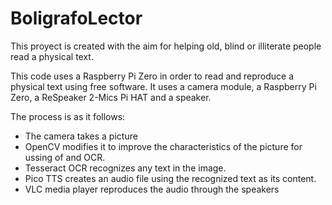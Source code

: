 # BoligrafoLector

This proyect is created with the aim for helping old, blind or illiterate people read a physical text.

This code uses a Raspberry Pi Zero in order to read and reproduce a physical text using free software.
It uses a camera module, a Raspberry Pi Zero, a ReSpeaker 2-Mics Pi HAT and a speaker.

The process is as it follows:
- The camera takes a picture
- OpenCV modifies it to improve the characteristics of the picture for ussing of and OCR.
- Tesseract OCR recognizes any text in the image.
- Pico TTS creates an audio file using the recognized text as its content.
- VLC media player reproduces the audio through the speakers
